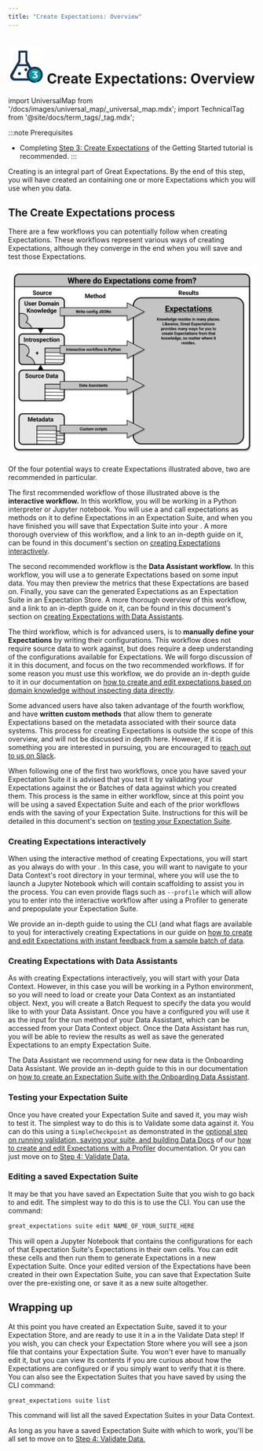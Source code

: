 ```yaml
---
title: "Create Expectations: Overview"
---
```

# [![Create Expectations Icon](../../images/universal_map/Flask-active.png)](./create_expectations_overview.md) Create Expectations: Overview

import UniversalMap from '/docs/images/universal_map/_universal_map.mdx';
import TechnicalTag from '@site/docs/term_tags/_tag.mdx';

<!--Use 'inactive' or 'active' to indicate which Universal Map steps this term has a use case within.-->

<UniversalMap setup='inactive' connect='inactive' create='active' validate='inactive'/>

:::note Prerequisites
- Completing [Step 3: Create Expectations](../../tutorials/getting_started/tutorial_create_expectations.md) of the Getting Started tutorial is recommended.
:::

Creating <TechnicalTag tag="expectation" text="Expectations" /> is an integral part of Great Expectations.  By the end of this step, you will have created an <TechnicalTag tag="expectation_suite" text="Expectation Suite" /> containing one or more Expectations which you will use when you <TechnicalTag tag="validation" text="Validate" /> data.

## The Create Expectations process

There are a few workflows you can potentially follow when creating Expectations.  These workflows represent various ways of creating Expectations, although they converge in the end when you will save and test those Expectations.

![Where do Expectations come from?](../../images/universal_map/overviews/where_expectations_come_from.png)

Of the four potential ways to create Expectations illustrated above, two are recommended in particular.

The first recommended workflow of those illustrated above is the **interactive workflow.**  In this workflow, you will be working in a Python interpreter or Jupyter notebook.  You will use a <TechnicalTag tag="validator" text="Validator" /> and call expectations as methods on it to define Expectations in an Expectation Suite, and when you have finished you will save that Expectation Suite into your <TechnicalTag tag="expectation_store" text="Expectation Store" />.  A more thorough overview of this workflow, and a link to an in-depth guide on it, can be found in this document's section on [creating Expectations interactively](#creating-expectations-interactively).

The second recommended workflow is the **Data Assistant workflow.**  In this workflow, you will use a <TechnicalTag tag="data_assistant" text="Data Assistant" /> to generate Expectations based on some input data.  You may then preview the metrics that these Expectations are based on.  Finally, you save can the generated Expectations as an Expectation Suite in an Expectation Store. A more thorough overview of this workflow, and a link to an in-depth guide on it, can be found in this document's section on [creating Expectations with Data Assistants](#creating-expectations-with-data-assistants).

The third workflow, which is for advanced users, is to **manually define your Expectations** by writing their configurations.  This workflow does not require source data to work against, but does require a deep understanding of the configurations available for Expectations.  We will forgo discussion of it in this document, and focus on the two recommended workflows.  If for some reason you must use this workflow, we do provide an in-depth guide to it in our documentation on [how to create and edit expectations based on domain knowledge without inspecting data directly](./how_to_create_and_edit_expectations_based_on_domain_knowledge_without_inspecting_data_directly.md).

Some advanced users have also taken advantage of the fourth workflow, and have **written custom methods** that allow them to generate Expectations based on the metadata associated with their source data systems.  This process for creating Expectations is outside the scope of this overview, and will not be discussed in depth here.  However, if it is something you are interested in pursuing, you are encouraged to [reach out to us on Slack](https://greatexpectations.io/slack).

When following one of the first two workflows, once you have saved your Expectation Suite it is advised that you test it by validating your Expectations against the <TechnicalTag tag="batch" text="Batch" /> or Batches of data against which you created them.  This process is the same in either workflow, since at this point you will be using a saved Expectation Suite and each of the prior workflows ends with the saving of your Expectation Suite.  Instructions for this will be detailed in this document's section on [testing your Expectation Suite](#testing-your-expectation-suite).

### Creating Expectations interactively

When using the interactive method of creating Expectations, you will start as you always do with your <TechnicalTag tag="data_context" text="Data Context" />.  In this case, you will want to navigate to your Data Context's root directory in your terminal, where you will use the <TechnicalTag tag="cli" text="CLI" /> to launch a Jupyter Notebook which will contain scaffolding to assist you in the process.  You can even provide flags such as `--profile` which will allow you to enter into the interactive workflow after using a Profiler to generate and prepopulate your Expectation Suite.

We provide an in-depth guide to using the CLI (and what flags are available to you) for interactively creating Expectations in our guide on [how to create and edit Expectations with instant feedback from a sample batch of data](./how_to_create_and_edit_expectations_with_instant_feedback_from_a_sample_batch_of_data.md).

### Creating Expectations with Data Assistants

As with creating Expectations interactively, you will start with your Data Context.  However, in this case you will be working in a Python environment, so you will need to load or create your Data Context as an instantiated object.  Next, you will create a Batch Request to specify the data you would like to <TechnicalTag tag="profiling" text="Profile" /> with your Data Assistant.  Once you have a <TechnicalTag tag="batch_request" text="Batch Request" /> configured you will use it as the input for the run method of your Data Assistant, which can be accessed from your Data Context object.  Once the Data Assistant has run, you will be able to review the results as well as save the generated Expectations to an empty Expectation Suite.

The Data Assistant we recommend using for new data is the Onboarding Data Assistant.  We provide an in-depth guide to this in our documentation on [how to create an Expectation Suite with the Onboarding Data Assistant](./data_assistants/how_to_create_an_expectation_suite_with_the_onboarding_data_assistant.md).

### Testing your Expectation Suite

Once you have created your Expectation Suite and saved it, you may wish to test it.  The simplest way to do this is to Validate some data against it.  You can do this using a `SimpleCheckpoint` as demonstrated in the [optional step on running validation, saving your suite, and building Data Docs](./how_to_create_and_edit_expectations_with_a_profiler.md#6-optional-running-validation-saving-your-suite-and-building-data-docs) of our [how to create and edit Expectations with a Profiler](./how_to_create_and_edit_expectations_with_a_profiler.md) documentation.  Or you can just move on to [Step 4: Validate Data.](../validation/validate_data_overview.md)

### Editing a saved Expectation Suite

It may be that you have saved an Expectation Suite that you wish to go back to and edit.  The simplest way to do this is to use the CLI.  You can use the command:

```markdown title="Terminal command"
great_expectations suite edit NAME_OF_YOUR_SUITE_HERE
```

This will open a Jupyter Notebook that contains the configurations for each of that Expectation Suite's Expectations in their own cells.  You can edit these cells and then run them to generate Expectations in a new Expectation Suite.  Once your edited version of the Expectations have been created in their own Expectation Suite, you can save that Expectation Suite over the pre-existing one, or save it as a new suite altogether.

## Wrapping up

At this point you have created an Expectation Suite, saved it to your Expectation Store, and are ready to use it in a <TechnicalTag tag="checkpoint" text="Checkpoint" /> in the Validate Data step!  If you wish, you can check your Expectation Store where you will see a json file that contains your Expectation Suite.  You won't ever have to manually edit it, but you can view its contents if you are curious about how the Expectations are configured or if you simply want to verify that it is there.  You can also see the Expectation Suites that you have saved by using the CLI command:

```markdown title="Terminal command"
great_expectations suite list
```

This command will list all the saved Expectation Suites in your Data Context.

As long as you have a saved Expectation Suite with which to work, you'll be all set to move on to [Step 4: Validate Data.](../validation/validate_data_overview.md)

